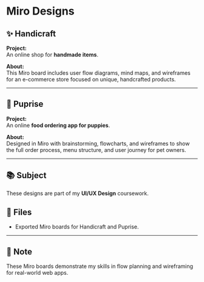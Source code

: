 # Miro Designs

## ✨ Handicraft
**Project:**  
An online shop for **handmade items**.

**About:**  
This Miro board includes user flow diagrams, mind maps, and wireframes for an e-commerce store focused on unique, handcrafted products.

---

## 🍲 Puprise
**Project:**  
An online **food ordering app for puppies**.

**About:**  
Designed in Miro with brainstorming, flowcharts, and wireframes to show the full order process, menu structure, and user journey for pet owners.

---

## 📚 Subject
These designs are part of my **UI/UX Design** coursework.

## 📂 Files
- Exported Miro boards for Handicraft and Puprise.

---

## 📌 Note
These Miro boards demonstrate my skills in flow planning and wireframing for real-world web apps.

